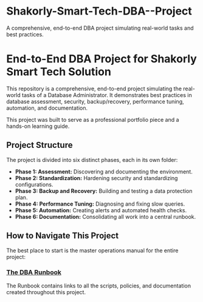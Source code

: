 # Shakorly-Smart-Tech-DBA--Project
A comprehensive, end-to-end DBA project simulating real-world tasks and best practices.

# End-to-End DBA Project for Shakorly Smart Tech Solution

This repository is a comprehensive, end-to-end project simulating the real-world tasks of a Database Administrator. 
It demonstrates best practices in database assessment, security, backup/recovery, performance tuning, automation, and documentation.

This project was built to serve as a professional portfolio piece and a hands-on learning guide.

## Project Structure

The project is divided into six distinct phases, each in its own folder:

*   **Phase 1: Assessment:** Discovering and documenting the environment.
*   **Phase 2: Standardization:** Hardening security and standardizing configurations.
*   **Phase 3: Backup and Recovery:** Building and testing a data protection plan.
*   **Phase 4: Performance Tuning:** Diagnosing and fixing slow queries.
*   **Phase 5: Automation:** Creating alerts and automated health checks.
*   **Phase 6: Documentation:** Consolidating all work into a central runbook.

## How to Navigate This Project

The best place to start is the master operations manual for the entire project:

### **[The DBA Runbook](./Phase-6-Documentation-and-Runbook/documentation/DBA_Runbook)**

The Runbook contains links to all the scripts, policies, and documentation created throughout this project.
